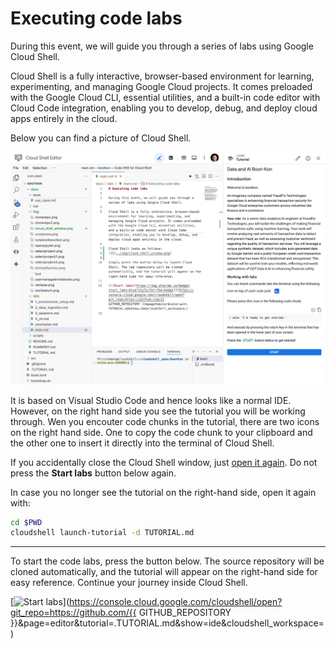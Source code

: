 # Executing code labs

During this event, we will guide you through a series of labs using Google Cloud Shell.

Cloud Shell is a fully interactive, browser-based environment for learning, experimenting, and managing Google Cloud projects. It comes preloaded with the Google Cloud CLI, essential utilities, and a built-in code editor with Cloud Code integration, enabling you to develop, debug, and deploy cloud apps entirely in the cloud.

Below you can find a picture of Cloud Shell.

![](../img/cloud_shell_window.png)

It is based on Visual Studio Code and hence looks like a normal IDE. However, on the right hand side you see the tutorial you will be working through. Wen you encouter code chunks in the tutorial, there are two icons on the right hand side. One to copy the code chunk to your clipboard and the other one to insert it directly into the terminal of Cloud Shell.

If you accidentally close the Cloud Shell window, just [open it again](https://shell.cloud.google.com/cloudshell/open?page=editor&show=ide). Do not press the **Start labs** button below again.

In case you no longer see the tutorial on the right-hand side, open it again with:
```bash
cd $PWD
cloudshell launch-tutorial -d TUTORIAL.md
```

---

To start the code labs, press the button below. The source repository will be cloned automatically, and the tutorial will appear on the right-hand side for easy reference. Continue your journey inside Cloud Shell.

[![Start labs](https://img.shields.io/badge/start_labs-blue?style=for-the-badge)](https://console.cloud.google.com/cloudshell/open?git_repo=https://github.com/{{ GITHUB_REPOSITORY }}&page=editor&tutorial=.TUTORIAL.md&show=ide&cloudshell_workspace=)
